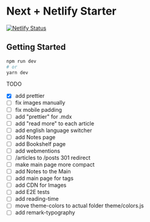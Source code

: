 # Next + Netlify Starter

[![Netlify Status](https://api.netlify.com/api/v1/badges/46648482-644c-4c80-bafb-872057e51b6b/deploy-status)](https://app.netlify.com/sites/next-dev-starter/deploys)

## Getting Started

```bash
npm run dev
# or
yarn dev
```

TODO
- [x] add prettier
- [ ] fix images manually
- [ ] fix mobile padding
- [ ] add "prettier" for .mdx
- [ ] add "read more" to each article
- [ ] add english language switcher
- [ ] add Notes page
- [ ] add Bookshelf page
- [ ] add webmentions
- [ ] /articles to /posts 301 redirect
- [ ] make main page more compact
- [ ] add Notes to the Main
- [ ] add main page for tags
- [ ] add CDN for Images
- [ ] add E2E tests
- [ ] add reading-time
- [ ] move theme-colors to actual folder theme/colors.js
- [ ] add remark-typography 

